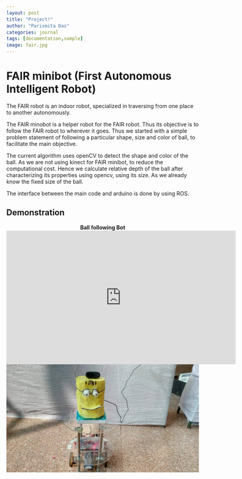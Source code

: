 ```yaml
---
layout: post
title: "Project!"
author: "Parismita Das"
categories: journal
tags: [documentation,sample]
image: fair.jpg
---
```


# FAIR minibot (First Autonomous Intelligent Robot)

The FAIR  robot is an indoor robot, specialized in traversing from one place to another autonomously.

The FAIR minobot is a helper robot for the FAIR robot. Thus its objective is to follow the FAIR robot to wherever it goes. Thus we started with a simple problem statement of following a particular shape, size and color of ball, to facilitate the main objective. 

The current algorithm uses openCV to detect the shape and color of the ball. As we are not using kinect for FAIR minibot, to reduce the computational cost. Hence we calculate relative depth of the ball after characterizing its properties using opencv, using its size. As we already know the fixed size of the ball.

The interface between the main code and arduino is done by using ROS.

## Demonstration

<div class="imgcap">
<div align="middle">
<div class="thecap" align="middle" ><b>Ball following Bot</b> </div>
<iframe width="600" height="350" src="https://www.youtube.com/embed/rxRCw2yRdNA" frameborder="0" allow="autoplay; encrypted-media" allowfullscreen align="center"></iframe>
</div>
</div>

<img src="../assets/img/fair2.jpg">
